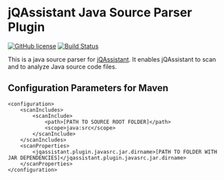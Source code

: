 # jQAssistant Java Source Parser Plugin #

[![GitHub license](https://img.shields.io/badge/License-GPL%20v3-blue.svg)](https://github.com/softvis-research/jqa-javasrc-plugin/blob/master/LICENSE)
[![Build Status](https://travis-ci.com/softvis-research/jqa-javasrc-plugin.svg)](https://travis-ci.com/softvis-research/jqa-javasrc-plugin)

This is a java source parser for [jQAssistant](https://www.jqassistant.org).
It enables jQAssistant to scan and to analyze Java source code files.

## Configuration Parameters for Maven ##

```
<configuration>
	<scanIncludes>
		<scanInclude>
			<path>[PATH TO SOURCE ROOT FOLDER]</path>
			<scope>java:src</scope>
		</scanInclude>
	</scanIncludes>
	<scanProperties>
		<jqassistant.plugin.javasrc.jar.dirname>[PATH TO FOLDER WITH JAR DEPENDENCIES]</jqassistant.plugin.javasrc.jar.dirname>
	</scanProperties>
</configuration>
```
